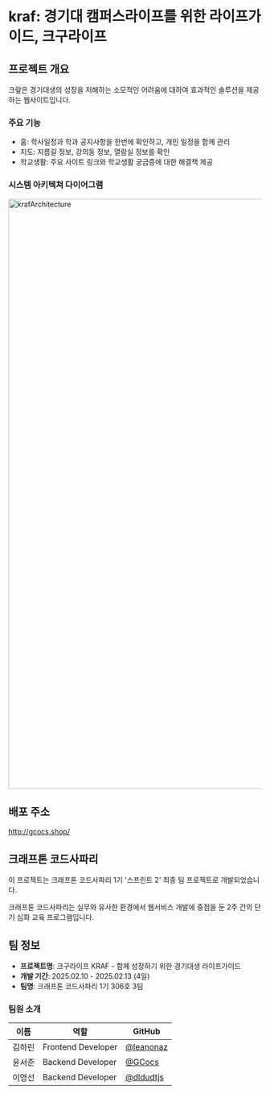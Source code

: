 # kraf: 경기대 캠퍼스라이프를 위한 라이프가이드, 크구라이프

## 프로젝트 개요

크랖은 경기대생의 성장을 저해하는 소모적인 어려움에 대하여 효과적인 솔루션을 제공하는 웹사이트입니다. 

### 주요 기능

- 홈: 학사일정과 학과 공지사항을 한번에 확인하고, 개인 일정을 함께 관리
- 지도: 지름길 정보, 강의동 정보, 열람실 정보를 확인
- 학교생활: 주요 사이트 링크와 학교생활 궁금증에 대한 해결책 제공 

### 시스템 아키텍쳐 다이어그램

<img width="1171" alt="krafArchitecture" src="https://github.com/user-attachments/assets/05d61a2b-bbea-4b61-a6d4-6b69010f4491" />


## 배포 주소

http://gcocs.shop/

## 크래프톤 코드사파리

이 프로젝트는 크래프톤 코드사파리 1기 '스프린트 2' 최종 팀 프로젝트로 개발되었습니다.

크래프톤 코드사파리는 실무와 유사한 환경에서 웹서비스 개발에 중점을 둔 2주 간의 단기 심화 교육 프로그램입니다.

## 팀 정보

- **프로젝트명**: 크구라이프 KRAF - 함께 성장하기 위한 경기대생 라이프가이드
- **개발 기간**: 2025.02.10 - 2025.02.13 (4일)
- **팀명**: 크래프톤 코드사파리 1기 306호 3팀

### 팀원 소개

| 이름   | 역할               | GitHub                                         |
| ------ | ------------------ | ---------------------------------------------- |
| 김하린 | Frontend Developer | [@leanonaz](https://github.com/leanonaz)         |
| 윤서준 | Backend Developer  | [@GCocs](https://github.com/GCocs) |
| 이영선 | Backend Developer  | [@dldudtjs](https://github.com/dldudtjs)       |
